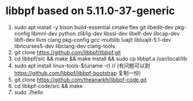 # libbpf based on 5.11.0-37-generic
1. sudo apt install -y bison build-essential cmake flex git libedit-dev pkg-config libmnl-dev python zlib1g-dev libssl-dev libelf-dev libcap-dev libfl-dev llvm clang pkg-config gcc-multilib luajit libluajit-5.1-dev libncurses5-dev libclang-dev clang-tools
2. git clone https://github.com/libbpf/libbpf.git
3. cd libbpf/src && make && make install && sudo cp libbpf.a /usr/local/lib
4. sudo apt install linux-tools-$(uname -r) // (有问题可以到 https://github.com/libbpf/libbpf-bootstrap 复制一份)
5. git clone https://github.com/theanarkh/libbpf-code.git
6. cd libbpf-code/src && make
7. sudo ./hello

